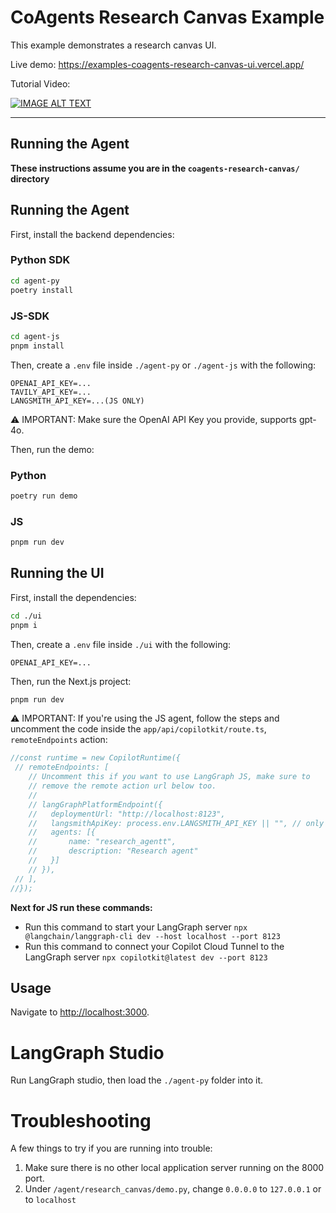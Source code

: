 # CoAgents Research Canvas Example

This example demonstrates a research canvas UI.

Live demo: https://examples-coagents-research-canvas-ui.vercel.app/

Tutorial Video:

[![IMAGE ALT TEXT](http://img.youtube.com/vi/0b6BVqPwqA0/0.jpg)](http://www.youtube.com/watch?v=0b6BVqPwqA0 "Build Agent-Native Apps with LangGraph & CoAgents (tutorial)")



---

## Running the Agent

**These instructions assume you are in the `coagents-research-canvas/` directory**

## Running the Agent

First, install the backend dependencies:

### Python SDK

```sh
cd agent-py
poetry install
```

### JS-SDK

```sh
cd agent-js
pnpm install
```

Then, create a `.env` file inside `./agent-py` or `./agent-js` with the following:

```
OPENAI_API_KEY=...
TAVILY_API_KEY=...
LANGSMITH_API_KEY=...(JS ONLY)
```

⚠️ IMPORTANT:
Make sure the OpenAI API Key you provide, supports gpt-4o.

Then, run the demo:

### Python

```sh
poetry run demo
```

### JS

```sh
pnpm run dev
```


## Running the UI

First, install the dependencies:

```sh
cd ./ui
pnpm i
```

Then, create a `.env` file inside `./ui` with the following:

```
OPENAI_API_KEY=...
```

Then, run the Next.js project:

```sh
pnpm run dev
```

⚠️ IMPORTANT:
If you're using the JS agent, follow the steps and uncomment the code inside the `app/api/copilotkit/route.ts`, `remoteEndpoints` action: 

```ts
//const runtime = new CopilotRuntime({
 // remoteEndpoints: [
    // Uncomment this if you want to use LangGraph JS, make sure to
    // remove the remote action url below too.
    //
    // langGraphPlatformEndpoint({
    //   deploymentUrl: "http://localhost:8123",
    //   langsmithApiKey: process.env.LANGSMITH_API_KEY || "", // only used in LangGraph Platform deployments
    //   agents: [{
    //       name: "research_agentt",
    //       description: "Research agent"
    //   }]
    // }),
 // ],
//});
```
**Next for JS run these commands:**
- Run this command to start your LangGraph server `npx @langchain/langgraph-cli dev --host localhost --port 8123`
- Run this command to connect your Copilot Cloud Tunnel to the LangGraph server `npx copilotkit@latest dev --port 8123`


## Usage

Navigate to [http://localhost:3000](http://localhost:3000).

# LangGraph Studio

Run LangGraph studio, then load the `./agent-py` folder into it.

# Troubleshooting

A few things to try if you are running into trouble:

1. Make sure there is no other local application server running on the 8000 port.
2. Under `/agent/research_canvas/demo.py`, change `0.0.0.0` to `127.0.0.1` or to `localhost`
